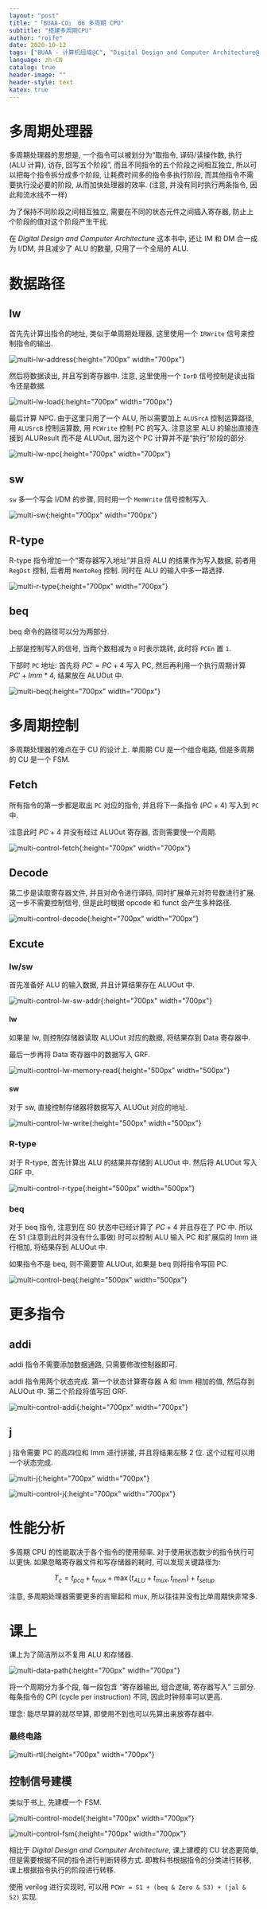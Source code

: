 ```yaml
---
layout: "post"
title: "「BUAA-CO」 06 多周期 CPU"
subtitle: "搭建多周期CPU"
author: "roife"
date: 2020-10-12
tags: ["BUAA - 计算机组成@C", "Digital Design and Computer Architecture@B", "Computer Organization and Design: The Hardware/Software Interface@B", "北航@T", "计算机组成@T", "数字电路@T", "Verilog-HDL@L"]
language: zh-CN
catalog: true
header-image: ""
header-style: text
katex: true
---
```


# 多周期处理器

多周期处理器的思想是, 一个指令可以被划分为“取指令, 译码/读操作数, 执行 (ALU 计算), 访存, 回写五个阶段”, 而且不同指令的五个阶段之间相互独立, 所以可以把每个指令拆分成多个阶段, 让耗费时间多的指令多执行阶段, 而其他指令不需要执行没必要的阶段, 从而加快处理器的效率. (注意, 并没有同时执行两条指令, 因此和流水线不一样)

为了保持不同阶段之间相互独立, 需要在不同的状态元件之间插入寄存器, 防止上个阶段的值对这个阶段产生干扰.

在 *Digital Design and Computer Architecture* 这本书中, 还让 IM 和 DM 合一成为 I/DM, 并且减少了 ALU 的数量, 只用了一个全局的 ALU.

# 数据路径

## lw

首先先计算出指令的地址, 类似于单周期处理器, 这里使用一个 `IRWrite` 信号来控制指令的输出.

![multi-lw-address](/img/in-post/post-buaa-co/multi-lw-address.png "multi-lw-address"){:height="700px" width="700px"}

然后将数据读出, 并且写到寄存器中. 注意, 这里使用一个 `IorD` 信号控制是读出指令还是数据.

![multi-lw-load](/img/in-post/post-buaa-co/multi-lw-load.png "multi-lw-load"){:height="700px" width="700px"}

最后计算 NPC. 由于这里只用了一个 ALU, 所以需要加上 `ALUSrcA` 控制运算路径, 用 `ALUSrcB` 控制运算数, 用 `PCWrite` 控制 PC 的写入.
注意这里 ALU 的输出直接连接到 ALUResult 而不是 ALUOut, 因为这个 PC 计算并不是“执行”阶段的部分.

![multi-lw-npc](/img/in-post/post-buaa-co/multi-lw-npc.png "multi-lw-npc"){:height="700px" width="700px"}

## sw

`sw` 多一个写会 I/DM 的步骤, 同时用一个 `MemWrite` 信号控制写入.

![multi-sw](/img/in-post/post-buaa-co/multi-sw.png "multi-sw"){:height="700px" width="700px"}

## R-type

R-type 指令增加一个“寄存器写入地址”并且将 ALU 的结果作为写入数据, 前者用 `RegDst` 控制, 后者用 `MemtoReg` 控制. 同时在 ALU 的输入中多一路选择.

![multi-r-type](/img/in-post/post-buaa-co/multi-r-type.png "multi-r-type"){:height="700px" width="700px"}

## beq

beq 命令的路径可以分为两部分.

上部是控制写入的信号, 当两个数相减为 `0` 时表示跳转, 此时将 `PCEn` 置 `1`.

下部时 `PC` 地址: 首先将 $PC' = PC + 4$ 写入 PC, 然后再利用一个执行周期计算 $PC' + Imm*4$, 结果放在 ALUOut 中.

![multi-beq](/img/in-post/post-buaa-co/multi-beq.png "multi-beq"){:height="700px" width="700px"}

# 多周期控制

多周期处理器的难点在于 CU 的设计上. 单周期 CU 是一个组合电路, 但是多周期的 CU 是一个 FSM.

## Fetch

所有指令的第一步都是取出 `PC` 对应的指令, 并且将下一条指令 ($PC+4$) 写入到 `PC` 中.

注意此时 $PC+4$ 并没有经过 ALUOut 寄存器, 否则需要慢一个周期.

![multi-control-fetch](/img/in-post/post-buaa-co/multi-control-fetch.png "multi-control-fetch"){:height="700px" width="700px"}

## Decode

第二步是读取寄存器文件, 并且对命令进行译码, 同时扩展单元对符号数进行扩展. 这一步不需要控制信号, 但是此时根据 opcode 和 funct 会产生多种路径.

![multi-control-decode](/img/in-post/post-buaa-co/multi-control-decode.png "multi-control-decode"){:height="700px" width="700px"}

## Excute

### lw/sw

首先准备好 ALU 的输入数据, 并且计算结果存在 ALUOut 中.

![multi-control-lw-sw-addr](/img/in-post/post-buaa-co/multi-control-lw-sw-addr.png "multi-control-lw-sw-addr"){:height="700px" width="700px"}

#### lw

如果是 lw, 则控制存储器读取 ALUOut 对应的数据, 将结果存到 Data 寄存器中.

最后一步再将 Data 寄存器中的数据写入 GRF.

![multi-control-lw-memory-read](/img/in-post/post-buaa-co/multi-control-lw-memory-read.png "multi-control-lw-memory-read"){:height="500px" width="500px"}

#### sw

对于 sw, 直接控制存储器将数据写入 ALUOut 对应的地址.

![multi-control-lw-write](/img/in-post/post-buaa-co/multi-control-lw-write.png "multi-control-lw-write"){:height="500px" width="500px"}

### R-type

对于 R-type, 首先计算出 ALU 的结果并存储到 ALUOut 中. 然后将 ALUOut 写入 GRF 中.

![multi-control-r-type](/img/in-post/post-buaa-co/multi-control-r-type.png "multi-control-r-type"){:height="500px" width="500px"}

### beq

对于 beq 指令, 注意到在 S0 状态中已经计算了 $PC+4$ 并且存在了 PC 中. 所以在 S1 (注意到此时并没有什么事做) 时可以控制 ALU 输入 PC 和扩展后的 Imm 进行相加, 将结果存到 ALUOut 中.

如果指令不是 beq, 则不需要管 ALUOut, 如果是 beq 则将指令写回 PC.

![multi-control-beq](/img/in-post/post-buaa-co/multi-control-beq.png "multi-control-beq"){:height="500px" width="500px"}

# 更多指令

## addi

addi 指令不需要添加数据通路, 只需要修改控制器即可.

addi 指令用两个状态完成. 第一个状态计算寄存器 A 和 Imm 相加的值, 然后存到 ALUOut 中. 第二个阶段将值写回 GRF.

![multi-control-addi](/img/in-post/post-buaa-co/multi-control-addi.png "multi-control-addi"){:height="700px" width="700px"}

## j

j 指令需要 PC 的高四位和 Imm 进行拼接, 并且将结果左移 2 位. 这个过程可以用一个状态完成.

![multi-j](/img/in-post/post-buaa-co/multi-j.png "multi-j"){:height="700px" width="700px"}

![multi-control-j](/img/in-post/post-buaa-co/multi-control-j.png "multi-control-j"){:height="700px" width="700px"}

# 性能分析

多周期 CPU 的性能取决于各个指令的使用频率. 对于使用状态数少的指令执行可以更快.
如果忽略寄存器文件和写存储器的耗时, 可以发现关键路径为:

$$T_c = t_{pcq} + t_{mux} + \max(t_{ALU} + t_{mux}, t_{mem}) + t_{setup}$$

注意, 多周期处理器需要更多的吉窜起和 mux, 所以往往并没有比单周期快非常多.

# 课上

课上为了简洁所以不复用 ALU 和存储器.

![multi-data-path](/img/in-post/post-buaa-co/multi-data-path.png "multi-data-path"){:height="700px" width="700px"}

将一个周期分为多个段, 每一段包含 “寄存器输出, 组合逻辑, 寄存器写入” 三部分.
每条指令的 CPI (cycle per instruction) 不同, 因此时钟频率可以更高.

理念: 能尽早算的就尽早算, 即使用不到也可以先算出来放寄存器中.

### 最终电路

![multi-rtl](/img/in-post/post-buaa-co/multi-rtl.png "multi-rtl"){:height="700px" width="700px"}

## 控制信号建模

类似于书上, 先建模一个 FSM.

![multi-control-model](/img/in-post/post-buaa-co/multi-control-model.png "multi-control-model"){:height="700px" width="700px"}

![multi-control-fsm](/img/in-post/post-buaa-co/multi-control-fsm.png "multi-control-fsm"){:height="700px" width="700px"}

相比于 *Digital Design and Computer Architecture*, 课上建模的 CU 状态更简单, 但是需要根据不同的指令进行判断转移方式. 即教科书根据指令的分类进行转移, 课上根据指令执行的阶段进行转移.

使用 verilog 进行实现时, 可以用 `PCWr = S1 + (beq & Zero & S3) + (jal & S2)` 实现.

